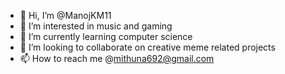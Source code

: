 - 👋 Hi, I’m @ManojKM11
- 👀 I’m interested in music and gaming
- 🌱 I’m currently learning computer science
- 💞️ I’m looking to collaborate on creative meme related projects
- 📫 How to reach me @mithuna692@gmail.com

<!---
ManojKM11/ManojKM11 is a ✨ special ✨ repository because its `README.md` (this file) appears on your GitHub profile.
You can click the Preview link to take a look at your changes.
--->
